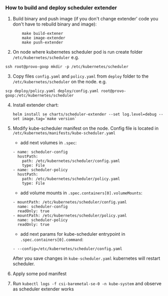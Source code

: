 ### How to build and deploy scheduler extender

 1. Build binary and push image (if you don't change extender' code you don't have to rebuild
 binary and image):
    ```
        make build-extener
        make image-extender
        make push-extender
    ```

 2. On node where kubernetes scheduler pod is run create folder `/etc/kubernetes/scheduler`
 e.g. 
 ```
 ssh root@provo-goop mkdir -p /etc/kubernetes/scheduler
```
 3. Copy files `config.yaml` and `policy.yaml` from `deploy` folder to the `/etc/kubernetes/scheduler`
 on the node.
 e.g. 
 ```
 scp deploy/policy.yaml deploy/config.yaml root@provo-goop:/etc/kubernetes/scheduler
 ```
 4. Install extender chart:
    ```
    helm install se charts/scheduler-extender --set log.level=debug --set image.tag=`make version`
    ```
 5. Modify kube-scheduler manifest on the node. Config file is located in `/etc/kubernetes/manifests/kube-scheduler.yaml`
    
    - add next volumes in `.spec`:
    ```
    - name: scheduler-config
      hostPath:
        path: /etc/kubernetes/scheduler/config.yaml
        type: File
    - name: scheduler-policy
      hostPath:
        path: /etc/kubernetes/scheduler/policy.yaml
        type: File
    ```
    - add volume mounts in `.spec.containers[0].volumeMounts`:
    ```
    - mountPath: /etc/kubernetes/scheduler/config.yaml
      name: scheduler-config
      readOnly: true
    - mountPath: /etc/kubernetes/scheduler/policy.yaml
      name: scheduler-policy
      readOnly: true
    ```
    - add next params for kube-scheduler entrypoint in `.spec.containers[0].command`:
    ```
    - --config=/etc/kubernetes/scheduler/config.yaml
    ```
    After you save changes in `kube-scheduler.yaml` kubernetes will restart scheduler.
    
 6. Apply some pod manifest
 7. Run `kubectl logs -f csi-baremetal-se-0 -n kube-system` and observe as scheduler extender works
 